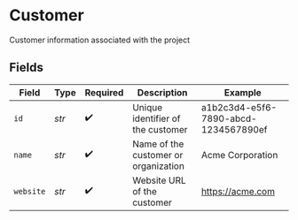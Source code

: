 # Customer

Customer information associated with the project


## Fields

| Field                                | Type                                 | Required                             | Description                          | Example                              |
| ------------------------------------ | ------------------------------------ | ------------------------------------ | ------------------------------------ | ------------------------------------ |
| `id`                                 | *str*                                | :heavy_check_mark:                   | Unique identifier of the customer    | a1b2c3d4-e5f6-7890-abcd-1234567890ef |
| `name`                               | *str*                                | :heavy_check_mark:                   | Name of the customer or organization | Acme Corporation                     |
| `website`                            | *str*                                | :heavy_check_mark:                   | Website URL of the customer          | https://acme.com                     |